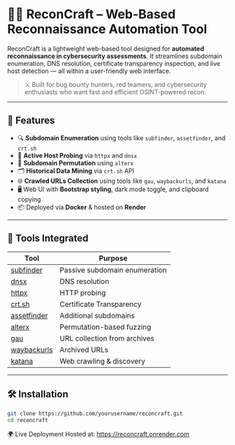 # 🕵️‍♂️ ReconCraft – Web-Based Reconnaissance Automation Tool

ReconCraft is a lightweight web-based tool designed for **automated reconnaissance in cybersecurity assessments**. It streamlines subdomain enumeration, DNS resolution, certificate transparency inspection, and live host detection — all within a user-friendly web interface.

> ⚔️ Built for bug bounty hunters, red teamers, and cybersecurity enthusiasts who want fast and efficient OSINT-powered recon.

---

## 🚀 Features

- 🔍 **Subdomain Enumeration** using tools like `subfinder`, `assetfinder`, and `crt.sh`
- 📡 **Active Host Probing** via `httpx` and `dnsx`
- 🧬 **Subdomain Permutation** using `alterx`
- 🗂️ **Historical Data Mining** via `crt.sh` API
- 🌐 **Crawled URLs Collection** using tools like `gau`, `waybackurls`, and `katana`
- 🖥️ Web UI with **Bootstrap styling**, dark mode toggle, and clipboard copying
- 📦 Deployed via **Docker** & hosted on **Render**

---

## 🧰 Tools Integrated

| Tool                                                       | Purpose                       |
|------------------------------------------------------------|-------------------------------|
| [subfinder](https://github.com/projectdiscovery/subfinder) | Passive subdomain enumeration |
| [dnsx](https://github.com/projectdiscovery/dnsx)           | DNS resolution                |
| [httpx](https://github.com/projectdiscovery/httpx)         | HTTP probing                  |
| [crt.sh](https://crt.sh)                                   | Certificate Transparency      |
| [assetfinder](https://github.com/tomnomnom/assetfinder)    | Additional subdomains         |
| [alterx](https://github.com/projectdiscovery/alterx)       | Permutation-based fuzzing     |
| [gau](https://github.com/lc/gau)                           | URL collection from archives  |
| [waybackurls](https://github.com/tomnomnom/waybackurls)    | Archived URLs                 |
| [katana](https://github.com/projectdiscovery/katana)       | Web crawling & discovery      |


---


## 🛠️ Installation

```bash
git clone https://github.com/yourusername/reconcraft.git
cd reconcraft
```


🌍 Live Deployment
Hosted at: https://reconcraft.onrender.com

